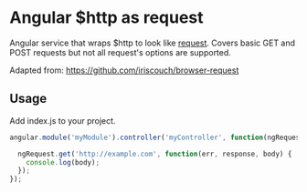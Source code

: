 Angular $http as request
=================================

Angular service that wraps $http to look like [request](https://github.com/request/request). Covers basic GET and POST requests but not all request's options are supported.

Adapted from: https://github.com/iriscouch/browser-request


## Usage

Add index.js to your project.

```javascript
angular.module('myModule').controller('myController', function(ngRequest) {

  ngRequest.get('http://example.com', function(err, response, body) {
    console.log(body);
  });
});
```

